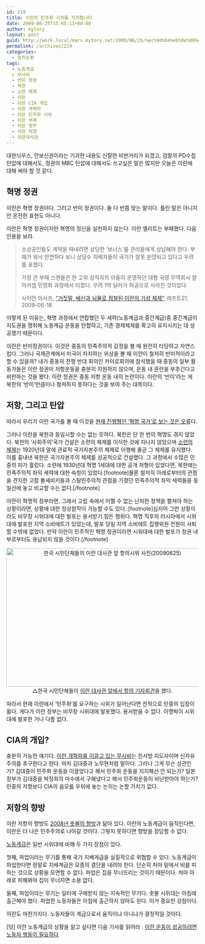 ```yaml
---
id: 219
title: 이란의 민주화 시위를 지지합니다
date: 2009-06-25T15:05:11+00:00
author: mytory
layout: post
guid: http://work.local/marx.mytory.net/2009/06/25/%ec%9d%b4%eb%9e%80%ec%9d%98-%eb%af%bc%ec%a3%bc%ed%99%94-%ec%8b%9c%ec%9c%84%eb%a5%bc-%ec%a7%80%ec%a7%80%ed%95%a9%eb%8b%88%eb%8b%a4/
permalink: /archives/219
categories:
  - 정치논평
tags:
  - 노동계급
  - 무사비
  - 반미 정권
  - 북한
  - 소련 체제
  - 이란
  - 이란 CIA 개입
  - 이란 개혁파
  - 이란 민주화 시위
  - 이란 부패
  - 이란 정부
  - 이란 혁명
  - 이란대사관
---
```

대한늬우스, 안보신권이라는 기괴한 내용도 신랄한 비판거리가 되겠고, 검찰의 PD수첩 탄압에 대해서도, 정권의 MBC 탄압에 대해서도 쓰고싶은 말은 많지만 오늘은 이란에 대해 써야 할 것 같다.

## 혁명 정권

이란은 혁명 정권이다. 그리고 반미 정권이다. 둘 다 반쯤 맞는 말이다. 틀린 말은 아니지만 온전한 표현도 아니다.

이란은 혁명 정권이지만 혁명의 정신을 실천하지 않는다. 이란 엘리트는 부패했다. 다음 인용을 보라.

> 소상공인들도 계약을 따내려면 상당한 ‘보너스’를 관리들에게 상납해야 한다. 부패가 워낙 만연하다 보니 상당수 지배자들이 국가가 잘못 운영되고 있다고 우려를 표했다.
> 
> 가장 큰 부패 스캔들은 한 고위 성직자의 아들이 운영하던 대형 국영 무역회사 알마카셉 민영화 과정에서 터졌다. 무려 1억 달러가 허공으로 사라진 것이었다.
> 
> <p class="rep">
>   사이먼 아사프, <a href="http://www.left21.com/article/6663" target="_blank" title="기사를 새 창에서 엽니다">“거짓말, 배신과 뇌물로 점철된 이란의 기성 체제”</a>, 레프트21, 2009-06-18
> </p>

이렇게 된 이유는, 혁명 과정에서 연합했던 두 세력(노동계급과 중간계급)중 중간계급이 지도권을 쟁취해 노동계급 운동을 탄합하고, 기존 경제체제를 확고히 유지시키는 데 성공했기 때문이다.

이란은 반미정권이다. 이것은 중동의 민족주의적 감정을 볼 때 완전히 타당하고 자연스럽다. 그러나 국제관계에서 미국이 차지하는 위상을 볼 때 이란이 철저히 반미적이라고 할 수 있을까? 내가 중동의 전쟁 반대 회의인 카이로회의에 참석했을 때 중동의 일부 활동가들은 이란 정권이 저항운동을 충분히 지원하지 않으며, 운동 내 혼란을 부추긴다고 비판하는 것을 봤다. 이란 정권은 중동 저항 운동 내의 논란이다. 이란의 ‘반미’라는 게 북한의 ‘반미’만큼이나 철저하지 못하다는 것을 보여 주는 대목이다.

## 저항, 그리고 탄압

따라서 우리가 이란 국가를 볼 때 이것을 <a href="http://www.left21.com/article/6662" target="_blank" title="크리스 뱀버리, 혁명으로 탄생한 국가, 레프트21, 2009-06-18">현재 진행형인 ‘혁명 국가’로 보는 것은 오류</a>다.

그러나 이란을 북한과 동일시할 수는 없는 듯하다. 북한은 단 한 번의 혁명도 겪지 않았다. 북한의 ‘사회주의’국가 건설은 소련의 체제를 이식한 것에 지나지 않았으며 <a href="http://www.left21.com/article/3987" target="_blank" title="애비 바칸, “옛 소련과 사회주의”, <맞불>, 2007-03-20">소련의 체제</a>는 1920년대 말에 관료적 국가자본주의 체제로 이행해 줄곧 그 체제를 유지했다. 이를 흉내낸 북한은 국가자본주의 체제를 성공적으로 건설했다. 그 과정에서 수많은 민중의 피가 흘렀다. 소련에 1930년대 혁명 1세대에 대한 공개 처형이 있었다면, 북한에는 민족주의적 좌익 세력에 대한 숙청이 있었다.[footnote]물론 철저히 아래로부터의 관점을 견지한 고참 볼셰비키들과 스탈린주의적 관점을 가졌던 민족주의적 좌익 세력들을 동일선에 놓고 비교할 수는 없다.[/footnote]

이란이 혁명적 정부라면, 그래서 고립 속에서 어쩔 수 없는 난처한 정책을 펼쳐야 하는 상황이라면, 상황에 대한 정상참작이 가능할 수도 있다. [footnote]심지어 그런 상황이라도 비무장 시위대에 대한 발포는 용서받기 힘든 행위다. 혁명 직후의 러시아에서 시위대에 발포한 지역 소비에트가 있었는데, 발포 당일 지역 소비에트 집행위원 전원이 사퇴할 수밖에 없었다. 만약 이란이 민주적인 혁명 정권이라면 시위대에 대한 발포가 정권 내부로부터도 용납되지 않을 것이다.[/footnote] 

<p style="text-align: center;">
  <img src="http://work.local/marx.mytory.net/wp-content/uploads/1/cfile3.uf.1510D90F4A4390E628AF41.jpg" class="aligncenter" width="540" height="362" alt="한국 시민단체들의 이란 대사관 앞 항의시위 사진(20090625)" filename="protest_to_iran_G.jpg" filemime="image/jpeg" /><br /> △한국 시민단체들이 <a href="http://www.left21.com/article/6702" target="_blank" title="조명훈, “이란 대사관 앞 항의 집회 - “이란 정부는 민주화 요구 시민들에 대한 탄압과 살해를 중단하라!””, 레프트21, 2009-06-25">이란 대사관 앞에서 항의 기자회견</a>을 했다.
</p>

따라서 현재 이란에서 ‘민주화’를 요구하는 시위가 일어난다면 전적으로 민중의 입장이 옳다. 게다가 이란 정부는 비무장 시위대에 발포했다. 용서받을 수 없다. 이명박이 시위대에 발포한 거나 다름 없다.

## CIA의 개입?

충분히 가능한 얘기다. <a href="" target="_blank" title="사이먼 아사프, “대중의 분노가 폭발하면서 이란 지배자들이 분열하고 있다”, 레프트21, 2009-06-18">이란 개혁파를 이끌고 있는 무사비</a>는 친서방 지도자이며 신자유주의를 추구한다고 한다. 마치 김대중과 노무현처럼 말이다. 그러나 그게 무슨 상관인가? 김대중이 민주화 운동을 이끌었다고 해서 민주화 운동을 지지해선 안 되는가? 일본 정부가 김대중을 박정희의 마수에서 구해냈다고 해서 민주화운동이 비난받아야 하는가? 민중의 저항보다 CIA의 음모를 우위에 놓는 논의는 논할 가치가 없다.

## 저항의 향방

이란 저항의 향방도 <a href="http://www.left21.com/article/6424" target="_blank" title="김광일(촛불 마지막 수배자, 광우병국민대책회의 행진팀장), “촛불 1년 특집 - 2008 촛불시위를 돌아보며, 또 다른 저항의 미래를 생각한다”, 레프트21, 2009-04-23">2008년 촛불의 향방</a>과 닮아 있다. 이란의 노동계급이 움직인다면, 이란은 더 나은 민주주의로 나아갈 것이다. 그렇지 못하다면 향방을 장담할 수 없다.

<a href="http://www.left21.com/article/1123" target="_blank" title="콜린 바커, “21세기 마르크스주의 - 노동계급 중심성”, 격주간 <다함께>, 2004-02-28">노동계급</a>은 일반 시위대에 비해 두 가지 장점이 있다.

첫째, 파업이라는 무기를 통해 국가 지배게급을 실질적으로 위협할 수 있다. 노동계급이 파업한다면 정말로 지배계급은 모종의 결단을 내려야 한다. 단순히 처마 밑에서 비를 피하는 것으로 상황을 모면할 수 없다. 파업은 집을 무너뜨리는 것이기 때문이다. 처마 아래로 피해봐야 집이 무너지면 소용 없다.

둘째, 파업이라는 무기는 일터에 구애받지 않는 지속적인 무기다. 촛불 시위대는 아침에 출근해야 했다. 파업한 노동자들은 아침에 출근하지 않아도 된다. 이거 중요한 강점이다.

이란도 마찬가지다. 노동자들이 계급으로서 움직이냐 아니냐가 결정적일 것이다. 

[덧] 이란 노동계급의 상황을 알고 싶다면 다음 기사를 읽어라 : <a href="http://www.left21.com/article/6700" target="_blank" title="나리만 마수미, 레프트21, 2009-06-24">이란 운동이 성공하려면 노동자 행동이 필요하다</a>